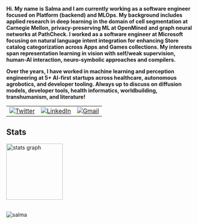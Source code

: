 __Hi. My name is Salma and I am currently working as a software engineer focused on Platform (backend) and MLOps. My background includes applied research in deep learning in the domain of cell segmentation at Carnegie Mellon, privacy-preserving ML at OpenMined and graph neural networks at PathCheck. I worked as a software engineer at Microsoft focusing on natural language intent integration for enhancing Store catalog categorization across Apps and Games collections. My interests span representation learning in vision with self/weak supervision, human-AI interaction, neuro-symbolic approaches and compilers.__

__Over the years, I have worked in machine learning and perception engineering at 5+ AI-first startups across healthcare, autonomous agrobotics, and developer tooling.  Always up to discuss on diffusion models, developer tools, health informatics, worldbuilding, transhumanism, and literature!__

<table>
  <tr>
    <td><a href="https://twitter.com/IdealisticINTJ"><img src="https://img.shields.io/twitter/follow/IdealisticINTJ?label=Twitter&style=social" alt="Twitter"></a</td>
      <td><a href="https://www.linkedin.com/in/IdealisticINTJ"><img src="https://img.shields.io/badge/LinkedIn--_.svg?style=social&logo=linkedin" alt="LinkedIn"></a></td>
      <td><a href="mailto:salmasaa02@gmail.com"><img src="https://img.shields.io/badge/Gmail--_.svg?style=social&logo=gmail" alt="Gmail"></a></td>
  </tr>
</table>
 
## Stats

<div align="left">
  <img src="https://github-readme-stats.vercel.app/api?username=idealisticintj&hide_title=false&hide_rank=false&show_icons=true&include_all_commits=true&count_private=true&disable_animations=false&theme=transparent&locale=en&hide_border=false" height="150" alt="stats graph"  />
</div>


<br>
<p> <img src="https://komarev.com/ghpvc/?username=idealisticintj&color=0759EA" alt="salma" /> </p>


                                                                                              
<!--
**IdealisticINTJ/IdealisticINTJ** is a ✨ _special_ ✨ repository because its `README.md` (this file) appears on your GitHub profile.
